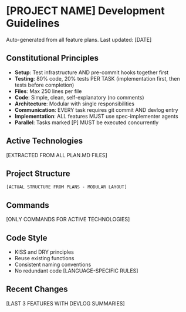 # [PROJECT NAME] Development Guidelines

Auto-generated from all feature plans. Last updated: [DATE]

## Constitutional Principles
- **Setup**: Test infrastructure AND pre-commit hooks together first
- **Testing**: 80% code, 20% tests PER TASK (implementation first, then tests before completion)
- **Files**: Max 250 lines per file
- **Code**: Simple, clean, self-explanatory (no comments)
- **Architecture**: Modular with single responsibilities
- **Communication**: EVERY task requires git commit AND devlog entry
- **Implementation**: ALL features MUST use spec-implementer agents
- **Parallel**: Tasks marked [P] MUST be executed concurrently

## Active Technologies
[EXTRACTED FROM ALL PLAN.MD FILES]

## Project Structure
```
[ACTUAL STRUCTURE FROM PLANS - MODULAR LAYOUT]
```

## Commands
[ONLY COMMANDS FOR ACTIVE TECHNOLOGIES]

## Code Style
- KISS and DRY principles
- Reuse existing functions
- Consistent naming conventions
- No redundant code
[LANGUAGE-SPECIFIC RULES]

## Recent Changes
[LAST 3 FEATURES WITH DEVLOG SUMMARIES]

<!-- MANUAL ADDITIONS START -->
<!-- MANUAL ADDITIONS END -->
